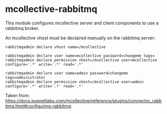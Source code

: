 # mcollective-rabbitmq

This module configures mcollective server and client components to use a rabbitmq broker.

An mcollective vhost must be declaired manually on the rabbitmq server:

```
rabbitmqadmin declare vhost name=/mcollective

rabbitmqadmin declare user name=mcollective password=changeme tags=
rabbitmqadmin declare permission vhost=/mcollective user=mcollective configure='.*' write='.*' read='.*'

rabbitmqadmin declare user name=admin password=changeme tags=administrator
rabbitmqadmin declare permission vhost=/mcollective user=admin configure='.*' write='.*' read='.*'
```

Taken from: https://docs.puppetlabs.com/mcollective/reference/plugins/connector_rabbitmq.html#configuring-rabbitmq

